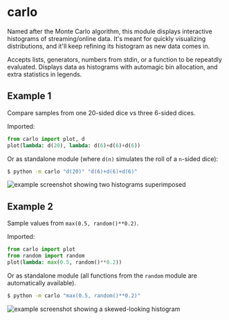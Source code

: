 # carlo

Named after the Monte Carlo algorithm, this module displays interactive histograms of streaming/online data. It's meant for quickly visualizing distributions, and it'll keep refining its histogram as new data comes in.

Accepts lists, generators, numbers from stdin, or a function to be repeatdly evaluated. Displays data as histograms with automagic bin allocation, and extra statistics in legends.

## Example 1

Compare samples from one 20-sided dice vs three 6-sided dices.

Imported:

```python
from carlo import plot, d
plot(lambda: d(20), lambda: d(6)+d(6)+d(6))
```

Or as standalone module (where `d(n)` simulates the roll of a `n`-sided dice):

```bash
$ python -m carlo "d(20)" "d(6)+d(6)+d(6)"
```

![example screenshot showing two histograms superimposed](./screenshot1.png)

## Example 2

Sample values from `max(0.5, random()**0.2)`.

Imported:

```python
from carlo import plot
from random import random
plot(lambda: max(0.5, random()**0.2))
```

Or as standalone module (all functions from the `random` module are automatically available).

```bash
$ python -m carlo "max(0.5, random()**0.2)"
```
    
![example screenshot showing a skewed-looking histogram](./screenshot2.png)
